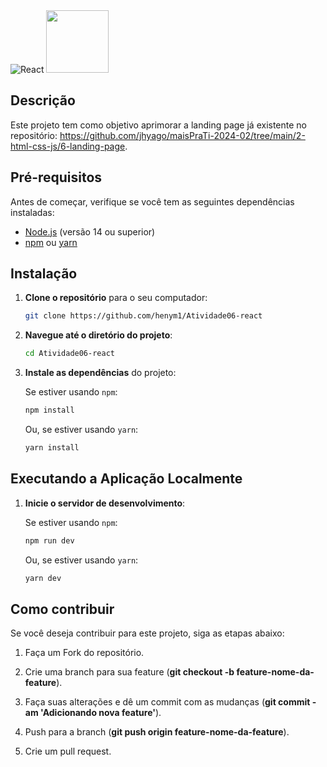 <img alt="React" src="https://img.shields.io/badge/react-%2320232a.svg?style=for-the-badge&logo=react&logoColor=%2361DAFB"/>

<img src="https://www.assespro-rs.org.br/wp-content/uploads/logo_azul.png" height=100px/>

## Descrição
Este projeto tem como objetivo aprimorar a landing page já existente no repositório: https://github.com/jhyago/maisPraTi-2024-02/tree/main/2-html-css-js/6-landing-page.

## Pré-requisitos

Antes de começar, verifique se você tem as seguintes dependências instaladas:

- [Node.js](https://nodejs.org/) (versão 14 ou superior)
- [npm](https://www.npmjs.com/) ou [yarn](https://yarnpkg.com/)

## Instalação

1. **Clone o repositório** para o seu computador:
   
   ```bash
   git clone https://github.com/henym1/Atividade06-react
   ```

2. **Navegue até o diretório do projeto**:
   
   ```bash
   cd Atividade06-react
   ```

3. **Instale as dependências** do projeto:
   
    Se estiver usando `npm`:
   
    ```bash
    npm install
    ```
   
    Ou, se estiver usando `yarn`:
   
    ```bash
    yarn install
    ```

## Executando a Aplicação Localmente

1. **Inicie o servidor de desenvolvimento**:
   
   Se estiver usando `npm`:
   
   ```bash
   npm run dev
   ```
   
   Ou, se estiver usando `yarn`:
   
   ```bash
   yarn dev
   ```


## Como contribuir

Se você deseja contribuir para este projeto, siga as etapas abaixo:

1. Faça um Fork do repositório.

2. Crie uma branch para sua feature (**git checkout -b feature-nome-da-feature**).

3. Faça suas alterações e dê um commit com as mudanças (**git commit -am 'Adicionando nova feature'**).

4. Push para a branch (**git push origin feature-nome-da-feature**).

5. Crie um pull request.
